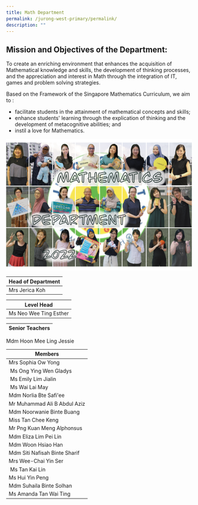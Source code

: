 ```yaml
---
title: Math Department
permalink: /jurong-west-primary/permalink/
description: ""
---
```

Mission and Objectives of the Department:
-----------------------------------------

To create an enriching environment that enhances the acquisition of Mathematical knowledge and skills, the development of thinking processes, and the appreciation and interest in Math through the integration of IT, games and problem solving strategies.

  

Based on the Framework of the Singapore Mathematics Curriculum, we aim to :

*   facilitate students in the attainment of mathematical concepts and skills;
*   enhance students' learning through the explication of thinking and the development of metacognitive abilities; and
*   instil a love for Mathematics.

![Math](/images/Math2022.png)

| Head of Department |
| --- |
| Mrs Jerica Koh |

  

| Level Head |
| --- |
| Ms Neo Wee Ting Esther |

| Senior Teachers |
| --- |
Mdm Hoon Mee Ling Jessie 


| Members |
| --- |
| Mrs Sophia Ow Yong  
|  Ms Ong Ying Wen Gladys  
|  Ms Emily Lim Jialin  
|  Ms Wai Lai May  
| Mdm Norlia Bte Safi'ee  
| Mr Muhammad Ali B Abdul Aziz  
| Mdm Noorwanie Binte Buang  
| Miss Tan Chee Keng  
| Mr Png Kuan Meng Alphonsus  
| Mdm Eliza Lim Pei Lin
| Mdm Woon Hsiao Han
| Mdm Siti Nafisah Binte Sharif
| Mrs Wee-Chai Yin Ser  
|  Ms Tan Kai Lin 
| Ms Hui Yin Peng
| Mdm Suhaila Binte Solhan 
| Ms Amanda Tan Wai Ting